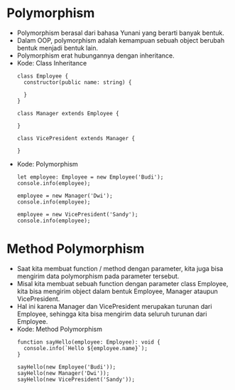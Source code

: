 # Polymorphism
* Polymorphism berasal dari bahasa Yunani yang berarti banyak bentuk.
* Dalam OOP, polymorphism adalah kemampuan sebuah object berubah bentuk menjadi bentuk lain.
* Polymorphism erat hubungannya dengan inheritance.
* Kode: Class Inheritance
  ```TSX
  class Employee {
    constructor(public name: string) {

    }
  }

  class Manager extends Employee {

  }

  class VicePresident extends Manager {

  }
  ```
* Kode: Polymorphism
  ```TSX
  let employee: Employee = new Employee('Budi');
  console.info(employee);

  employee = new Manager('Dwi');
  console.info(employee);

  employee = new VicePresident('Sandy');
  console.info(employee);
  ```

# Method Polymorphism
* Saat kita membuat function / method dengan parameter, kita juga bisa mengirim data polymorphism pada parameter tersebut.
* Misal kita membuat sebuah function dengan parameter class Employee, kita bisa mengirim object dalam bentuk Employee, Manager ataupun VicePresident.
* Hal ini karena Manager dan VicePresident merupakan turunan dari Employee, sehingga kita bisa mengirim data seluruh turunan dari Employee.
* Kode: Method Polymorphism
  ```TSX
  function sayHello(employee: Employee): void {
    console.info(`Hello ${employee.name}`);
  }

  sayHello(new Employee('Budi'));
  sayHello(new Manager('Dwi'));
  sayHello(new VicePresident('Sandy'));
  ```